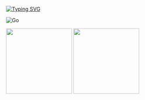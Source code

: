 [![Typing SVG](https://readme-typing-svg.herokuapp.com?lines=imattdu)](https://git.io/typing-svg)

![Go](https://img.shields.io/badge/-Go-333333?style=flat&logo=Go&logoColor=367b99)


<a href="https://github.com/imattdu"><img src="https://github-readme-stats.vercel.app/api?username=imattdu&count_private=true&show_icons=true" height="180" /></a> <a href="https://github.com/imattdu"><img src="https://github-readme-stats.vercel.app/api/top-langs/?username=imattdu&langs_count=8&hide=html,css&layout=compact" height="180" /></a>







